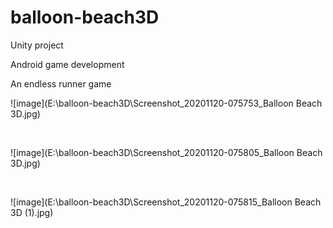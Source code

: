# balloon-beach3D

Unity project

Android game development

An endless runner game

![image](E:\balloon-beach3D\Screenshot_20201120-075753_Balloon Beach 3D.jpg)

<br>

![image](E:\balloon-beach3D\Screenshot_20201120-075805_Balloon Beach 3D.jpg)

<br>

![image](E:\balloon-beach3D\Screenshot_20201120-075815_Balloon Beach 3D (1).jpg)

<br>
